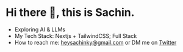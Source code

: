 # Hi there 👋, this is Sachin.

- Exploring AI & LLMs
- My Tech Stack: Nextjs + TailwindCSS; Full Stack
- How to reach me: heysachinky@gmail.com or DM me on [Twitter](https://twitter.com/SachinKry)

